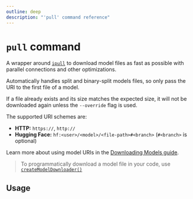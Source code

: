 ```yaml
---
outline: deep
description: "'pull' command reference"
---
```

# `pull` command

<script setup lang="ts">
import {data as docs} from "./cli.data.js";
const commandDoc = docs.pull;
</script>

<p v-html="commandDoc.description"></p>

A wrapper around [`ipull`](https://www.npmjs.com/package/ipull)
to download model files as fast as possible with parallel connections and other optimizations.

Automatically handles split and binary-split models files, so only pass the URI to the first file of a model.

If a file already exists and its size matches the expected size, it will not be downloaded again unless the `--override` flag is used.

The supported URI schemes are:
- **HTTP:** `https://`, `http://`
- **Hugging Face:** `hf:<user>/<model>/<file-path>#<branch>` (`#<branch>` is optional)

Learn more about using model URIs in the [Downloading Models guide](../guide/downloading-models.md#model-uris).

> To programmatically download a model file in your code, use [`createModelDownloader()`](../api/functions/createModelDownloader.md)

## Usage
<div v-html="commandDoc.usageHtml"></div>
<div v-html="commandDoc.options"></div>
